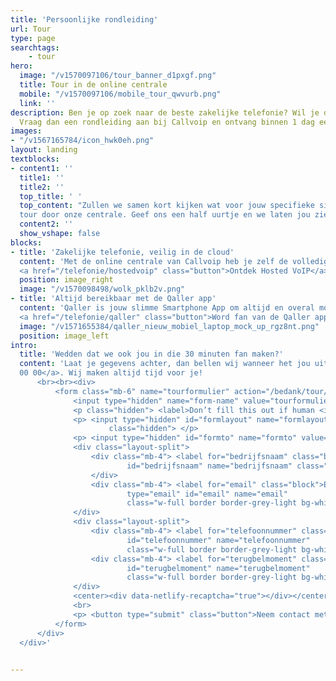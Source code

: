 ```yaml
---
title: 'Persoonlijke rondleiding'
url: Tour
type: page
searchtags:
    - tour
hero:
  image: "/v1570097106/tour_banner_d1pxgf.png"
  title: Tour in de online centrale
  mobile: "/v1570097106/mobile_tour_qwvurb.png"
  link: ''
description: Ben je op zoek naar de beste zakelijke telefonie? Wil je dit gratis uitproberen?
  Vraag dan een rondleiding aan bij Callvoip en ontvang binnen 1 dag een uitnodiging.
images:
- "/v1567165784/icon_hwk0eh.png"
layout: landing
textblocks:
- content1: ''
  title1: ''
  title2: ''
  top_title: ' '
  top_content: "Zullen we samen kort kijken wat voor jouw specifieke situatie de beste telefonieoplossing is?<br>Doen we meteen de grand
  tour door onze centrale. Geef ons een half uurtje en we laten jou zien<br>waarom wij zo enthousiast zijn."
  content2: ''
  show_vshape: false
blocks:
- title: 'Zakelijke telefonie, veilig in de cloud'
  content: 'Met de online centrale van Callvoip heb je zelf de volledige controle over jouw telefonie. Even doorzetten naar je mobiel? Zo geregeld! Elke dag een lunchbandje? Gaat vanzelf! Je kunt onze centrale zonder beperkingen helemaal gratis uitproberen. En onze deskundige hulp krijg je er ook bij!<br><br>
  <a href="/telefonie/hostedvoip" class="button">Ontdek Hosted VoIP</a>'
  position: image_right
  image: "/v1570098498/wolk_pklb2v.png"
- title: 'Altijd bereikbaar met de Qaller app'
  content: 'Qaller is jouw slimme Smartphone App om altijd en overal mobiel bereikbaar te zijn. Want wij weten dat sommige telefoontjes net even te belangrijk zijn om te missen. Bedien jouw online centrale of bel met je vaste, zakelijke nummer op je smartphone.  Mooi werk toch?<br><br>
  <a href="/telefonie/qaller" class="button">Word fan van de Qaller app</a>'
  image: "/v1571655384/qaller_nieuw_mobiel_laptop_mock_up_rgz8nt.png"
  position: image_left
intro:
  title: 'Wedden dat we ook jou in die 30 minuten fan maken?'
  content: 'Laat je gegevens achter, dan bellen wij wanneer het jou uitkomt. Of bel ons nu meteen: <a href="tel:+31508200000">050 - 820
  00 00</a>. Wij maken altijd tijd voor je!
      <br><br><div>
          <form class="mb-6" name="tourformulier" action="/bedank/tour/" accept-charset="UTF-8" method="POST" data-netlify-recaptcha="true" data-netlify="true">
              <input type="hidden" name="form-name" value="tourformulier" />
              <p class="hidden"> <label>Don’t fill this out if human <input name="bot-field"> </label> </p>
              <p> <input type="hidden" id="formlayout" name="formlayout" value="d-948a1897e5e645e5b41ed33ccdd3d8bb"
                      class="hidden"> </p>
              <p> <input type="hidden" id="formto" name="formto" value="offerte" class="hidden"> </p>
              <div class="layout-split">
                  <div class="mb-4"> <label for="bedrijfsnaam" class="block">Bedrijfsnaam</label> <input type="text"
                          id="bedrijfsnaam" name="bedrijfsnaam" class="w-full border border-grey-light bg-white px-3 py-2 text-base">
                  </div>
                  <div class="mb-4"> <label for="email" class="block">Email <span class="text-red">*</span></label> <input
                          type="email" id="email" name="email"
                          class="w-full border border-grey-light bg-white px-3 py-2 text-base" required=""> </div>
              </div>
              <div class="layout-split">
                  <div class="mb-4"> <label for="telefoonnummer" class="block">Telefoonnummer</label> <input type="text"
                          id="telefoonnummer" name="telefoonnummer"
                          class="w-full border border-grey-light bg-white px-3 py-2 text-base"> </div>
                  <div class="mb-4"> <label for="terugbelmoment" class="block">Gewenste terugbelmoment</label> <input type="text"
                          id="terugbelmoment" name="terugbelmoment"
                          class="w-full border border-grey-light bg-white px-3 py-2 text-base"> </div>
              </div>
              <center><div data-netlify-recaptcha="true"></div></center>
              <br>
              <p> <button type="submit" class="button">Neem contact met mij op</button> </p>
          </form>
      </div>
  </div>'
 

---
```


